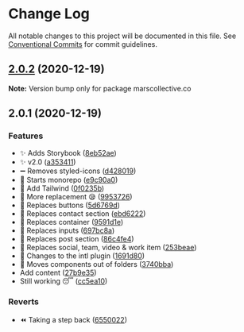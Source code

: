 # Change Log

All notable changes to this project will be documented in this file.
See [Conventional Commits](https://conventionalcommits.org) for commit guidelines.

## [2.0.2](https://github.com/marscollective/marscollective.co/compare/marscollective.co@2.0.1...marscollective.co@2.0.2) (2020-12-19)

**Note:** Version bump only for package marscollective.co





## 2.0.1 (2020-12-19)


### Features

* ✨ Adds Storybook ([8eb52ae](https://github.com/marscollective/marscollective.co/commit/8eb52aec89f222a4eb775a74e9d7fd9c141cfcd6))
* ✨ v2.0 ([a353411](https://github.com/marscollective/marscollective.co/commit/a35341145b15a1938afeaa7b78b0b5ef3b72f1bf))
* ➖  Removes styled-icons ([d428019](https://github.com/marscollective/marscollective.co/commit/d4280196f49a8d96c64b426284ff4f1ec086663a))
* 🎉 Starts monorepo ([e9c90a0](https://github.com/marscollective/marscollective.co/commit/e9c90a068f7febb48c57ec636a2723ccbce6a560))
* 💄 Add Tailwind ([0f0235b](https://github.com/marscollective/marscollective.co/commit/0f0235b062f8f352bf0001de35e5d2d830f7c58e))
* 💄 More replacement 😪 ([9953726](https://github.com/marscollective/marscollective.co/commit/995372686bd56c2a38f2dd443a4c26e31d0a941b))
* 💄 Replaces buttons ([5d6769d](https://github.com/marscollective/marscollective.co/commit/5d6769d39f3ff131355a6dffece6149f2f3e3e00))
* 💄 Replaces contact section ([ebd6222](https://github.com/marscollective/marscollective.co/commit/ebd6222c128ac574e68025dae85f2aeb71c7fb8e))
* 💄 Replaces container ([9591d1e](https://github.com/marscollective/marscollective.co/commit/9591d1e0e298b6cab38eee4191279f9452034120))
* 💄 Replaces inputs ([697bc8a](https://github.com/marscollective/marscollective.co/commit/697bc8ad954ba6fd0835d4e5a65f2b51b64dd83e))
* 💄 Replaces post section ([86c4fe4](https://github.com/marscollective/marscollective.co/commit/86c4fe4438f0d35e02f3398969e57698c7a59a0a))
* 💄 Replaces social, team, video & work item ([253beae](https://github.com/marscollective/marscollective.co/commit/253beae468d7fd65c25ba9263651dc4d217b68b3))
* 🔧 Changes to the intl plugin ([1691d80](https://github.com/marscollective/marscollective.co/commit/1691d807fac1a170211b34243780867a04dfbe0e))
* 🚚 Moves components out of folders ([3740bba](https://github.com/marscollective/marscollective.co/commit/3740bbaf57e6ba3c5cc54ee578223aacb699f2a3))
* Add content ([27b9e35](https://github.com/marscollective/marscollective.co/commit/27b9e35c55f61271d5fd1654ba8a8a4f0a79ae31))
* Still working 😴 ([cc5ea10](https://github.com/marscollective/marscollective.co/commit/cc5ea102d3ca26d258d94133161bd9d46051e74e))


### Reverts

* ⏪ Taking a step back ([6550022](https://github.com/marscollective/marscollective.co/commit/65500224c01bf40299f9fea9cb752bc905e6127d))
